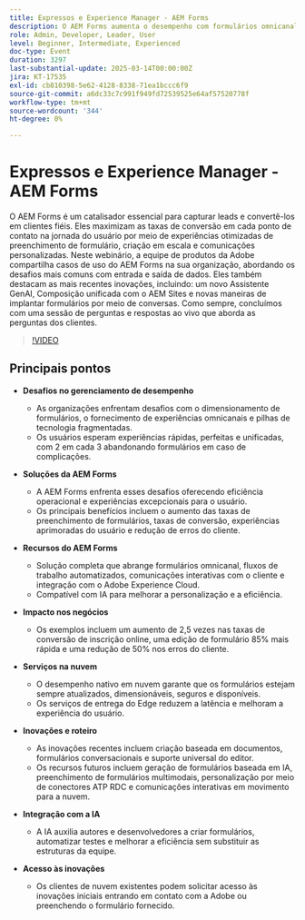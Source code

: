 ```yaml
---
title: Expressos e Experience Manager - AEM Forms
description: O AEM Forms aumenta o desempenho com formulários omnicanal, personalização alimentada por IA e escalabilidade nativa em nuvem — promovendo conversões 2,5 vezes mais rápidas, edições 85% mais rápidas e 50% menos erros.
role: Admin, Developer, Leader, User
level: Beginner, Intermediate, Experienced
doc-type: Event
duration: 3297
last-substantial-update: 2025-03-14T00:00:00Z
jira: KT-17535
exl-id: cb810398-5e62-4128-8338-71ea1bccc6f9
source-git-commit: a6dc33c7c991f949fd72539525e64af57520778f
workflow-type: tm+mt
source-wordcount: '344'
ht-degree: 0%

---
```


# Expressos e Experience Manager - AEM Forms

O AEM Forms é um catalisador essencial para capturar leads e convertê-los em clientes fiéis. Eles maximizam as taxas de conversão em cada ponto de contato na jornada do usuário por meio de experiências otimizadas de preenchimento de formulário, criação em escala e comunicações personalizadas. Neste webinário, a equipe de produtos da Adobe compartilha casos de uso do AEM Forms na sua organização, abordando os desafios mais comuns com entrada e saída de dados. Eles também destacam as mais recentes inovações, incluindo: um novo Assistente GenAI, Composição unificada com o AEM Sites e novas maneiras de implantar formulários por meio de conversas. Como sempre, concluímos com uma sessão de perguntas e respostas ao vivo que aborda as perguntas dos clientes.

>[!VIDEO](https://video.tv.adobe.com/v/3451636/?learn=on&enablevpops)

## Principais pontos


* **Desafios no gerenciamento de desempenho**

   * As organizações enfrentam desafios com o dimensionamento de formulários, o fornecimento de experiências omnicanais e pilhas de tecnologia fragmentadas.
   * Os usuários esperam experiências rápidas, perfeitas e unificadas, com 2 em cada 3 abandonando formulários em caso de complicações.

* **Soluções da AEM Forms**

   * A AEM Forms enfrenta esses desafios oferecendo eficiência operacional e experiências excepcionais para o usuário.
   * Os principais benefícios incluem o aumento das taxas de preenchimento de formulários, taxas de conversão, experiências aprimoradas do usuário e redução de erros do cliente.

* **Recursos do AEM Forms**

   * Solução completa que abrange formulários omnicanal, fluxos de trabalho automatizados, comunicações interativas com o cliente e integração com o Adobe Experience Cloud.
   * Compatível com IA para melhorar a personalização e a eficiência.

* **Impacto nos negócios**

   * Os exemplos incluem um aumento de 2,5 vezes nas taxas de conversão de inscrição online, uma edição de formulário 85% mais rápida e uma redução de 50% nos erros do cliente.

* **Serviços na nuvem**

   * O desempenho nativo em nuvem garante que os formulários estejam sempre atualizados, dimensionáveis, seguros e disponíveis.
   * Os serviços de entrega do Edge reduzem a latência e melhoram a experiência do usuário.

* **Inovações e roteiro**

   * As inovações recentes incluem criação baseada em documentos, formulários conversacionais e suporte universal do editor.
   * Os recursos futuros incluem geração de formulários baseada em IA, preenchimento de formulários multimodais, personalização por meio de conectores ATP RDC e comunicações interativas em movimento para a nuvem.

* **Integração com a IA**

   * A IA auxilia autores e desenvolvedores a criar formulários, automatizar testes e melhorar a eficiência sem substituir as estruturas da equipe.

* **Acesso às inovações**

   * Os clientes de nuvem existentes podem solicitar acesso às inovações iniciais entrando em contato com a Adobe ou preenchendo o formulário fornecido.
